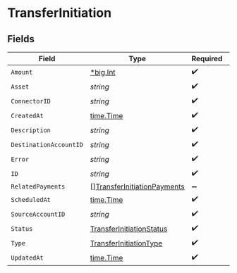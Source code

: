 # TransferInitiation


## Fields

| Field                                                                             | Type                                                                              | Required                                                                          | Description                                                                       | Example                                                                           |
| --------------------------------------------------------------------------------- | --------------------------------------------------------------------------------- | --------------------------------------------------------------------------------- | --------------------------------------------------------------------------------- | --------------------------------------------------------------------------------- |
| `Amount`                                                                          | [*big.Int](https://pkg.go.dev/math/big#Int)                                       | :heavy_check_mark:                                                                | N/A                                                                               |                                                                                   |
| `Asset`                                                                           | *string*                                                                          | :heavy_check_mark:                                                                | N/A                                                                               | USD                                                                               |
| `ConnectorID`                                                                     | *string*                                                                          | :heavy_check_mark:                                                                | N/A                                                                               |                                                                                   |
| `CreatedAt`                                                                       | [time.Time](https://pkg.go.dev/time#Time)                                         | :heavy_check_mark:                                                                | N/A                                                                               |                                                                                   |
| `Description`                                                                     | *string*                                                                          | :heavy_check_mark:                                                                | N/A                                                                               |                                                                                   |
| `DestinationAccountID`                                                            | *string*                                                                          | :heavy_check_mark:                                                                | N/A                                                                               |                                                                                   |
| `Error`                                                                           | *string*                                                                          | :heavy_check_mark:                                                                | N/A                                                                               |                                                                                   |
| `ID`                                                                              | *string*                                                                          | :heavy_check_mark:                                                                | N/A                                                                               | XXX                                                                               |
| `RelatedPayments`                                                                 | [][TransferInitiationPayments](../../models/shared/transferinitiationpayments.md) | :heavy_minus_sign:                                                                | N/A                                                                               |                                                                                   |
| `ScheduledAt`                                                                     | [time.Time](https://pkg.go.dev/time#Time)                                         | :heavy_check_mark:                                                                | N/A                                                                               |                                                                                   |
| `SourceAccountID`                                                                 | *string*                                                                          | :heavy_check_mark:                                                                | N/A                                                                               |                                                                                   |
| `Status`                                                                          | [TransferInitiationStatus](../../models/shared/transferinitiationstatus.md)       | :heavy_check_mark:                                                                | N/A                                                                               |                                                                                   |
| `Type`                                                                            | [TransferInitiationType](../../models/shared/transferinitiationtype.md)           | :heavy_check_mark:                                                                | N/A                                                                               |                                                                                   |
| `UpdatedAt`                                                                       | [time.Time](https://pkg.go.dev/time#Time)                                         | :heavy_check_mark:                                                                | N/A                                                                               |                                                                                   |